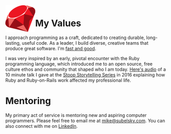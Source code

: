 <img align="left" width="93" height="83" src="ruby.png?raw=true" alt='A beautiful, shining, red cut ruby stone'>

# My Values

I approach programming as a craft, dedicated to creating durable, long-lasting, useful code. As a leader, I build diverse, creative teams that produce great software. I'm [fast and good](https://avdi.codes/fast-and-good/).

I was very inspired by an early, pivotal encounter with the Ruby programming language, which introduced me to an open source, free culture ethos and community that shaped who I am today. [Here's audio](http://assets.stoopstorytelling.com.s3.amazonaws.com/audio/production/2016-12-02/SSBMA111816MikeSubelsky/SSBMA111816MikeSubelsky.mp3) of a 10 minute talk I gave at the [Stoop Storytelling Series](https://www.stoopstorytelling.com/event/special-event-making-their-mark/) in 2016 explaining how Ruby and Ruby-on-Rails work affected my professional life.

# Mentoring

My primary act of service is mentoring new and aspiring computer programmers. Please feel free to email me at mike@subelsky.com. You can also connect with me on [LinkedIn](https://www.linkedin.com/in/subelsky/).
